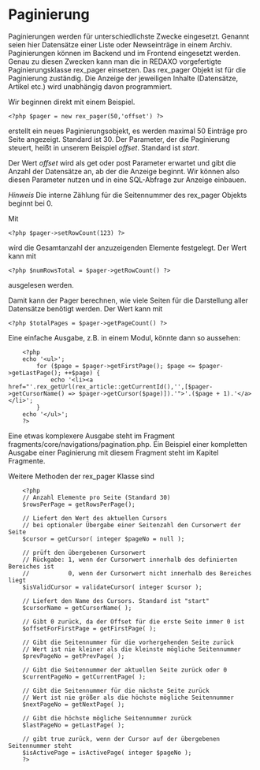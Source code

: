 # Paginierung

Paginierungen werden für unterschiedlichste Zwecke eingesetzt. Genannt seien hier Datensätze einer Liste oder Newseinträge in einem Archiv. Paginierungen können im Backend und im Frontend eingesetzt werden. Genau zu diesen Zwecken kann man die in REDAXO vorgefertigte Paginierungsklasse rex_pager einsetzen. Das rex_pager Objekt ist für die Paginierung zuständig. Die Anzeige der jeweiligen Inhalte (Datensätze, Artikel etc.) wird unabhängig davon programmiert.

Wir beginnen direkt mit einem Beispiel.

    <?php $pager = new rex_pager(50,'offset') ?>
    
erstellt ein neues Paginierungsobjekt, es werden maximal 50 Einträge pro Seite angezeigt. Standard ist 30. Der Parameter, der die Paginierung steuert, heißt in unserem Beispiel *offset*. Standard ist *start*.

Der Wert *offset* wird als get oder post Parameter erwartet und gibt die Anzahl der Datensätze an, ab der die Anzeige beginnt. Wir können also diesen Parameter nutzen und in eine SQL-Abfrage zur Anzeige einbauen.

*Hinweis* Die interne Zählung für die Seitennummer des rex_pager Objekts beginnt bei 0.

Mit

    <?php $pager->setRowCount(123) ?>
    
wird die Gesamtanzahl der anzuzeigenden Elemente festgelegt. Der Wert kann mit

    <?php $numRowsTotal = $pager->getRowCount() ?>
    
ausgelesen werden.

Damit kann der Pager berechnen, wie viele Seiten für die Darstellung aller Datensätze benötigt werden. Der Wert kann mit

    <?php $totalPages = $pager->getPageCount() ?>
    
Eine einfache Ausgabe, z.B. in einem Modul, könnte dann so aussehen:

        <?php
        echo '<ul>';
            for ($page = $pager->getFirstPage(); $page <= $pager->getLastPage(); ++$page) {
                echo '<li><a href="'.rex_getUrl(rex_article::getCurrentId(),'',[$pager->getCursorName() => $pager->getCursor($page)]).'">'.($page + 1).'</a></li>';    
            }
        echo '</ul>';
        ?>

Eine etwas komplexere Ausgabe steht im Fragment fragments/core/navigations/pagination.php. Ein Beispiel einer kompletten Ausgabe einer Paginierung mit diesem Fragment steht im Kapitel Fragmente.

Weitere Methoden der rex_pager Klasse sind

        <?php
        // Anzahl Elemente pro Seite (Standard 30)
        $rowsPerPage = getRowsPerPage();
        
        // Liefert den Wert des aktuellen Cursors
        // bei optionaler Übergabe einer Seitenzahl den Cursorwert der Seite
        $cursor = getCursor( integer $pageNo = null );
        
        // prüft den übergebenen Cursorwert
        // Rückgabe: 1, wenn der Cursorwert innerhalb des definierten Bereiches ist
        //           0, wenn der Cursorwert nicht innerhalb des Bereiches liegt
        $isValidCursor = validateCursor( integer $cursor );
        
        // Liefert den Name des Cursors. Standard ist "start"
        $cursorName = getCursorName( );
        
        // Gibt 0 zurück, da der Offset für die erste Seite immer 0 ist        
        $offsetForFirstPage = getFirstPage( );
        
        // Gibt die Seitennummer für die vorhergehenden Seite zurück
        // Wert ist nie kleiner als die kleinste mögliche Seitennummer
        $prevPageNo = getPrevPage( );
        
        // Gibt die Seitennummer der aktuellen Seite zurück oder 0
        $currentPageNo = getCurrentPage( );
        
        // Gibt die Seitennummer für die nächste Seite zurück
        // Wert ist nie größer als die höchste mögliche Seitennummer
        $nextPageNo = getNextPage( );
        
        // Gibt die höchste mögliche Seitennummer zurück
        $lastPageNo = getLastPage( );
        
        // gibt true zurück, wenn der Cursor auf der übergebenen Seitennummer steht
        $isActivePage = isActivePage( integer $pageNo );
        ?>
        
        
